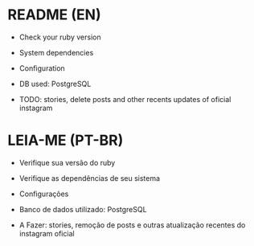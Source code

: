 # README (EN)

* Check your ruby version

* System dependencies

* Configuration

* DB used: PostgreSQL

* TODO: stories, delete posts and other recents updates of oficial instagram

# LEIA-ME (PT-BR)

* Verifique sua versão do ruby

* Verifique as dependências de seu sistema

* Configurações

* Banco de dados utilizado: PostgreSQL

* A Fazer: stories, remoção de posts e outras atualização recentes do instagram oficial